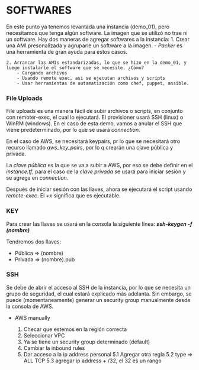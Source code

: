 #               SOFTWARES
En este punto ya tenemos levantada una instancia (demo_01), pero necesitamos que tenga algún software. La imagen que se utilizó no trae ni un software.
Hay dos maneras de agregar softwares a la instancia:
    1. Crear una AMI presonalizada y agruparle un software a la imagen.
        - *Packer* es una herramienta de gran ayuda para estos casos.
    
    2. Arrancar las AMIs estandarizadas, lo que se hizo en la demo_01, y luego instalarle el software que se necesite. ¿Cómo?
        - Cargando archivos
        - Usando remote exec, así se ejecutan archivos y scripts
        - Usar herramientas de autamatización como chef, puppet, ansible.

###             File Uploads

File uploads es una manera fácil de subir archivos o scripts, en conjunto con remoter-exec, el cual lo ejecutará.
El provisioner usará SSH (linux) o WinRM (windows). En el caso de esta demo, vamos a anular el SSH que viene predeterminado, por lo que se usará *connection*.

En el caso de AWS, se necesitará keypairs, pr lo que se necesitará otro recurso llamado *aws_key_pairs*, por lo q crearán una clave pública y privada.

La *clave pública* es la que se va a subir a AWS, por eso se debe definir en el *instance.tf*, para el caso de la *clave privada* se usará para iniciar sesión y se agrega en *connection*.

Después de iniciar sesión con las llaves, ahora se ejecutará el script usando *remote-exec*. El *+x* significa que es ejecutable.

###             KEY

Para crear las llaves se usará en la consola la siguiente línea:
                            ***ssh-keygen -f (nombre)***

Tendremos dos llaves:

- Pública => (nombre)
- Privada => (nombre).pub

###             SSH

Se debe de abrir el acceso al SSH de la instancia, por lo que se necesita un grupo de seguridad, el cual estará explicado más adelanta. Sin embargo, se puede (momentaneamente) generar un security group manualmente desde la consola de AWS. 

- AWS manually

    1. Checar que estemos en la región correcta
    2. Seleccionar VPC
    3. Ya se tiene un security group determinado (default)
    4. Cambiar la inbound rules
    5. Dar acceso a la ip address personal
        5.1 Agregar otra regla
        5.2 type => ALL TCP
        5.3 agregar ip address + /32, el 32 es un rango 
